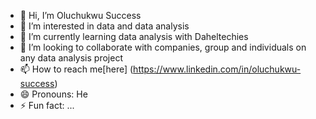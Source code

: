 - 👋 Hi, I’m Oluchukwu Success 
- 👀 I’m interested in data and data analysis 
- 🌱 I’m currently learning data analysis with Daheltechies
- 💞️ I’m looking to collaborate with companies, group and individuals on any data analysis project 
- 📫 How to reach me[here] (https://www.linkedin.com/in/oluchukwu-success)
- 😄 Pronouns: He
- ⚡ Fun fact: ...

<!---
Success23-ctrl/Success23-ctrl is a ✨ special ✨ repository because its `README.md` (this file) appears on your GitHub profile.
You can click the Preview link to take a look at your changes.
--->
